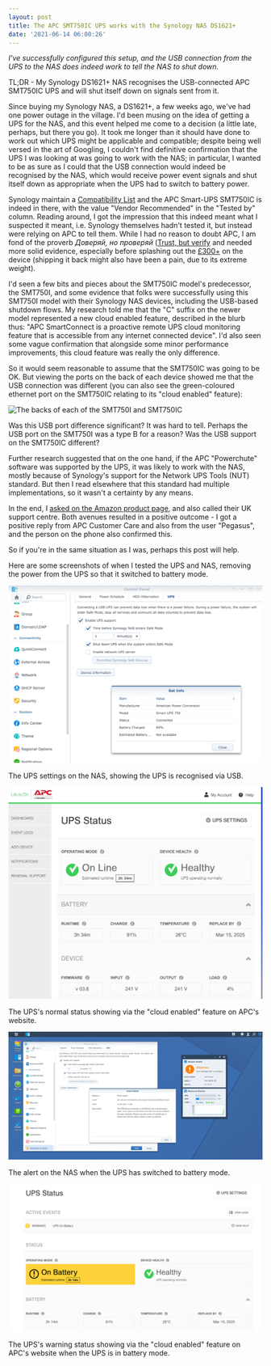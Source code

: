```yaml
---
layout: post
title: The APC SMT750IC UPS works with the Synology NAS DS1621+
date: '2021-06-14 06:00:26'
---
```


_I've successfully configured this setup, and the USB connection from the UPS to the NAS does indeed work to tell the NAS to shut down._

TL;DR - My Synology DS1621+ NAS recognises the USB-connected APC SMT750IC UPS and will shut itself down on signals sent from it.

Since buying my Synology NAS, a DS1621+, a few weeks ago, we've had one power outage in the village. I'd been musing on the idea of getting a UPS for the NAS, and this event helped me come to a decision (a little late, perhaps, but there you go). It took me longer than it should have done to work out which UPS might be applicable and compatible; despite being well versed in the art of Googling, I couldn't find definitive confirmation that the UPS I was looking at was going to work with the NAS; in particular, I wanted to be as sure as I could that the USB connection would indeed be recognised by the NAS, which would receive power event signals and shut itself down as appropriate when the UPS had to switch to battery power.

Synology maintain a [Compatibility List](https://www.synology.com/en-us/compatibility?search_by=products&model=DS1621%2B&category=upses&p=1&change_log_p=1) and the APC Smart-UPS SMT750IC is indeed in there, with the value "Vendor Recommended" in the "Tested by" column. Reading around, I got the impression that this indeed meant what I suspected it meant, i.e. Synology themselves hadn't tested it, but instead were relying on APC to tell them. While I had no reason to doubt APC, I am fond of the proverb _Доверяй, но проверяй_ ([Trust, but verify](https://en.wikipedia.org/wiki/Trust,_but_verify) and needed more solid evidence, especially before splashing out the [£300+](https://www.amazon.co.uk/gp/product/B07DM6BPM2/) on the device (shipping it back might also have been a pain, due to its extreme weight).

I'd seen a few bits and pieces about the SMT750IC model's predecessor, the SMT750I, and some evidence that folks were successfully using this SMT750I model with their Synology NAS devices, including the USB-based shutdown flows. My research told me that the "C" suffix on the newer model represented a new cloud enabled feature, described in the blurb thus: "APC SmartConnect is a proactive remote UPS cloud monitoring feature that is accessible from any internet connected device". I'd also seen some vague confirmation that alongside some minor performance improvements, this cloud feature was really the only difference.

So it would seem reasonable to assume that the SMT750IC was going to be OK. But viewing the ports on the back of each device showed me that the USB connection was different (you can also see the green-coloured ethernet port on the SMT750IC relating to its "cloud enabled" feature):

![The backs of each of the SMT750I and SMT750IC](smt-devices-rear.png)

Was this USB port difference significant? It was hard to tell. Perhaps the USB port on the SMT750I was a type B for a reason? Was the USB support on the SMT750IC different?

Further research suggested that on the one hand, if the APC "Powerchute" software was supported by the UPS, it was likely to work with the NAS, mostly because of Synology's support for the Network UPS Tools (NUT) standard. But then I read elsewhere that this standard had multiple implementations, so it wasn't a certainty by any means.

In the end, I [asked on the Amazon product page](https://www.amazon.co.uk/ask/questions/Tx32WEPA58FDXDS/ref=ask_dp_dpmw_al_hza), and also called their UK support centre. Both avenues resulted in a positive outcome - I got a positive reply from APC Customer Care and also from the user "Pegasus", and the person on the phone also confirmed this.

So if you're in the same situation as I was, perhaps this post will help.

Here are some screenshots of when I tested the UPS and NAS, removing the power from the UPS so that it switched to battery mode.

![The UPS settings on the NAS, showing the UPS is recognised via USB](/content/images/2021/06/ups-recognised.png)

The UPS settings on the NAS, showing the UPS is recognised via USB.

![The UPS's normal status showing via the "cloud enabled" feature on APC's website](/content/images/2021/06/cloud-status-power.png)

The UPS's normal status showing via the "cloud enabled" feature on APC's website.

![The alert on the NAS when the UPS has switched to battery mode](/content/images/2021/06/ups-alert-on-nas.png)

The alert on the NAS when the UPS has switched to battery mode.

![The UPS's warning status showing via the "cloud enabled" feature on APC's website when the UPS is in battery mode](/content/images/2021/06/cloud-status-battery.png)

The UPS's warning status showing via the "cloud enabled" feature on APC's website when the UPS is in battery mode.
